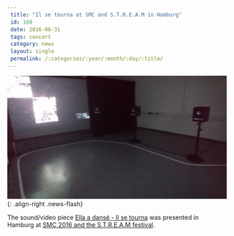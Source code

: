```yaml
---
 title: "Il se tourna at SMC and S.T.R.E.A.M in Hamburg"
 id: 160
 date: 2016-08-31
 tags: concert
 category: news
 layout: single
 permalink: /:categories/:year/:month/:day/:title/
---
```

![image-right](/assets/images/news/il-se-tourna-3.jpg){: .align-right .news-flash}

The sound/video piece <a href="http://www.henrikfrisk.com/index.jsp?metaId=music&id=comp&field=id&query=18&show=1#18">Ella a dansé - Il se tourna</a> was presented in Hamburg at <a href="http://quintetnet.hfmt-hamburg.de/SMC2016/">SMC 2016 and the S.T.R.E.A.M festival</a>.

